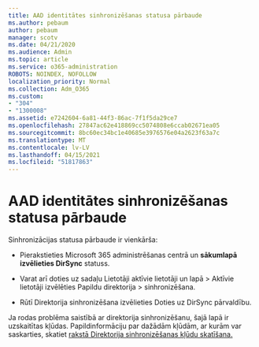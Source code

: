 ```yaml
---
title: AAD identitātes sinhronizēšanas statusa pārbaude
ms.author: pebaum
author: pebaum
manager: scotv
ms.date: 04/21/2020
ms.audience: Admin
ms.topic: article
ms.service: o365-administration
ROBOTS: NOINDEX, NOFOLLOW
localization_priority: Normal
ms.collection: Adm_O365
ms.custom:
- "304"
- "1300008"
ms.assetid: e7242604-6a81-44f3-86ac-7f1f5da29ce7
ms.openlocfilehash: 27847ac62e418869cc5074808e6ccab02671ea05
ms.sourcegitcommit: 8bc60ec34bc1e40685e3976576e04a2623f63a7c
ms.translationtype: MT
ms.contentlocale: lv-LV
ms.lasthandoff: 04/15/2021
ms.locfileid: "51817863"
---
```

# <a name="check-aad-identity-sync-status"></a>AAD identitātes sinhronizēšanas statusa pārbaude

Sinhronizācijas statusa pārbaude ir vienkārša:
  
- Pierakstieties Microsoft 365 administrēšanas centrā un **sākumlapā izvēlieties DirSync** statuss.

- Varat arī doties uz sadaļu Lietotāji aktīvie lietotāji un lapā \> Aktīvie lietotāji izvēlēties Papildu direktorija \> sinhronizēšana.

- Rūtī Direktorija sinhronizēšana izvēlieties Doties uz DirSync pārvaldību.

Ja rodas problēma saistībā ar direktorija sinhronizēšanu, šajā lapā ir uzskaitītas kļūdas. Papildinformāciju par dažādām kļūdām, ar kurām var saskarties, skatiet [rakstā Direktorija sinhronizēšanas kļūdu skatīšana.](https://docs.microsoft.com//office365/enterprise/identify-directory-synchronization-errors)
  